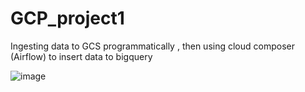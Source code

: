 # GCP_project1
Ingesting data to GCS programmatically , then using cloud composer (Airflow) to insert data to bigquery


![image](https://github.com/D1EE7P2U9/GCP_project1/assets/108419163/366537d4-9897-49a2-b832-c3a09415830b)

